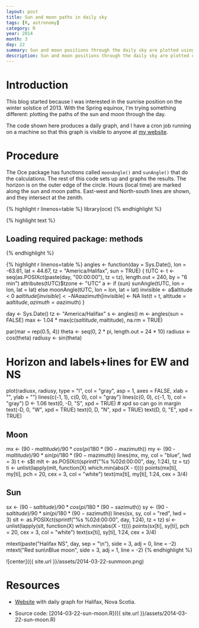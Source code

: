 ```yaml
---
layout: post
title: Sun and moon paths in daily sky
tags: [R, astronomy]
category: R
year: 2014
month: 3
day: 22
summary: Sun and moon positions through the daily sky are plotted using R.
description: Sun and moon positions through the daily sky are plotted using R.
---
```


# Introduction

This blog started because I was interested in the sunrise position on the winter solstice of 2013.  With the Spring equinox, I'm trying something different: plotting the paths of the sun and moon through the day.

The code shown here produces a daily graph, and I have a cron job running on a machine so that this graph is visible to anyone at [my website](http://emit.phys.ocean.dal.ca/~kelley/sunmoon).

# Procedure

The Oce package has functions called ``moonAngle()`` and ``sunAngle()`` that do the calculations.  The rest of this code sets up and graphs the results.  The horizon is on the outer edge of the circle.  Hours (local time) are marked along the sun and moon paths.  East-west and North-south lines are shown, and they intersect at the zenith.


{% highlight r linenos=table %}
library(oce)
{% endhighlight %}



{% highlight text %}
## Loading required package: methods
{% endhighlight %}



{% highlight r linenos=table %}
angles <- function(day = Sys.Date(), lon = -63.61, lat = 44.67, tz = "America/Halifax", 
    sun = TRUE) {
    tUTC <- t <- seq(as.POSIXct(paste(day, "00:00:00"), tz = tz), length.out = 240, 
        by = "6 min")
    attributes(tUTC)$tzone <- "UTC"
    a <- if (sun) 
        sunAngle(tUTC, lon = lon, lat = lat) else moonAngle(tUTC, lon = lon, lat = lat)
    invisible <- a$altitude < 0
    a$altitude[invisible] <- NA
    a$azimuth[invisible] <- NA
    list(t = t, altitude = a$altitude, azimuth = a$azimuth)
}

day <- Sys.Date()
tz <- "America/Halifax"
s <- angles()
m <- angles(sun = FALSE)
max <- 1.04 * max(c(s$altitude, m$altitude), na.rm = TRUE)

par(mar = rep(0.5, 4))
theta <- seq(0, 2 * pi, length.out = 24 * 10)
radiusx <- cos(theta)
radiusy <- sin(theta)

# Horizon and labels+lines for EW and NS
plot(radiusx, radiusy, type = "l", col = "gray", asp = 1, axes = FALSE, xlab = "", 
    ylab = "")
lines(c(-1, 1), c(0, 0), col = "gray")
lines(c(0, 0), c(-1, 1), col = "gray")
D <- 1.06
text(0, -D, "S", xpd = TRUE)  # xpd so can go in margin
text(-D, 0, "W", xpd = TRUE)
text(0, D, "N", xpd = TRUE)
text(D, 0, "E", xpd = TRUE)

## Moon
mx <- (90 - m$altitude)/90 * cos(pi/180 * (90 - m$azimuth))
my <- (90 - m$altitude)/90 * sin(pi/180 * (90 - m$azimuth))
lines(mx, my, col = "blue", lwd = 3)
t <- s$t
mlt <- as.POSIXct(sprintf("%s %02d:00:00", day, 1:24), tz = tz)
ti <- unlist(lapply(mlt, function(X) which.min(abs(X - t))))
points(mx[ti], my[ti], pch = 20, cex = 3, col = "white")
text(mx[ti], my[ti], 1:24, cex = 3/4)

## Sun
sx <- (90 - s$altitude)/90 * cos(pi/180 * (90 - s$azimuth))
sy <- (90 - s$altitude)/90 * sin(pi/180 * (90 - s$azimuth))
lines(sx, sy, col = "red", lwd = 3)
slt <- as.POSIXct(sprintf("%s %02d:00:00", day, 1:24), tz = tz)
si <- unlist(lapply(slt, function(X) which.min(abs(X - t))))
points(sx[ti], sy[ti], pch = 20, cex = 3, col = "white")
text(sx[ti], sy[ti], 1:24, cex = 3/4)

mtext(paste("Halifax NS", day, sep = "\n"), side = 3, adj = 0, line = -2)
mtext("Red sun\nBlue moon", side = 3, adj = 1, line = -2)
{% endhighlight %}

![center]({{ site.url }}/assets/2014-03-22-sunmoon.png) 


# Resources

* [Website](http://emit.phys.ocean.dal.ca/~kelley/sunmoon/) with daily graph for Halifax, Nova Scotia.

* Source code: [2014-03-22-sun-moon.R]({{ site.url }}/assets/2014-03-22-sun-moon.R)
